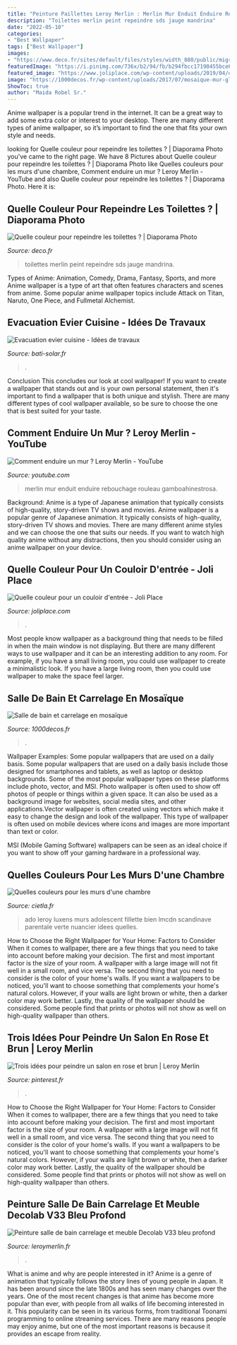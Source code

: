 ```yaml
---
title: "Peinture Paillettes Leroy Merlin : Merlin Mur Enduit Enduire Rebouchage Rouleau Gamboahinestrosa"
description: "Toilettes merlin peint repeindre sds jauge mandrina"
date: "2022-05-10"
categories:
- "Best Wallpaper"
tags: ["Best Wallpaper"]
images:
- "https://www.deco.fr/sites/default/files/styles/width_880/public/migration-images/118471.jpg?itok=rOf9pKoa"
featuredImage: "https://i.pinimg.com/736x/b2/94/fb/b294fbcc17190455bce6c6114e07a066.jpg"
featured_image: "https://www.joliplace.com/wp-content/uploads/2019/04/quelle-couleur-peinture-couloir-d-entree-idee-deco-sur-joli-place-©-3.jpg"
image: "https://1000decos.fr/wp-content/uploads/2017/07/mosaique-mur-glass-select-mix-gris.jpg"
ShowToc: true
author: "Maida Robel Sr."
---
```



Anime wallpaper is a popular trend in the internet. It can be a great way to add some extra color or interest to your desktop. There are many different types of anime wallpaper, so it’s important to find the one that fits your own style and needs.

	

		
looking for Quelle couleur pour repeindre les toilettes ? | Diaporama Photo you've came to the right page. We have 8 Pictures about Quelle couleur pour repeindre les toilettes ? | Diaporama Photo like Quelles couleurs pour les murs d&#039;une chambre, Comment enduire un mur ? Leroy Merlin - YouTube and also Quelle couleur pour repeindre les toilettes ? | Diaporama Photo. Here it is:
		
    
## Quelle Couleur Pour Repeindre Les Toilettes ? | Diaporama Photo

<img loading=lazy src="https://www.deco.fr/sites/default/files/styles/width_880/public/migration-images/118471.jpg?itok=rOf9pKoa" onerror="this.onerror=null;this.src='https://tse3.mm.bing.net/th?id=OIP.ExXCLmGmRR1T9rNEarX5qQHaJ-&amp;pid=15.1';" alt="Quelle couleur pour repeindre les toilettes ? | Diaporama Photo">

_Source: deco.fr_

>toilettes merlin peint repeindre sds jauge mandrina. 

	

Types of Anime: Animation, Comedy, Drama, Fantasy, Sports, and more
Anime wallpaper is a type of art that often features characters and scenes from anime. Some popular anime wallpaper topics include Attack on Titan, Naruto, One Piece, and Fullmetal Alchemist.

    
## Evacuation Evier Cuisine - Idées De Travaux

<img loading=lazy src="https://www.bati-solar.fr/wp-content/uploads/2018/11/evacuation-evier-53712-montage-evacuation-evier-cuisine-elegant-tuyau-d-evacuation-d-evier-of-evacuation-evier-765x1024.jpg" onerror="this.onerror=null;this.src='https://tse1.mm.bing.net/th?id=OIP.Tw0oEoeZBcPcHVWsk3BO6gHaJ6&amp;pid=15.1';" alt="Evacuation evier cuisine - Idées de travaux">

_Source: bati-solar.fr_

>. 

	

Conclusion
This concludes our look at cool wallpaper! If you want to create a wallpaper that stands out and is your own personal statement, then it's important to find a wallpaper that is both unique and stylish. There are many different types of cool wallpaper available, so be sure to choose the one that is best suited for your taste.

    
## Comment Enduire Un Mur ? Leroy Merlin - YouTube

<img loading=lazy src="http://i.ytimg.com/vi/hlS14x4gkI8/maxresdefault.jpg" onerror="this.onerror=null;this.src='https://tse4.mm.bing.net/th?id=OIP.g7GtBJ-55YGQx7LTQwtQSQHaEK&amp;pid=15.1';" alt="Comment enduire un mur ? Leroy Merlin - YouTube">

_Source: youtube.com_

>merlin mur enduit enduire rebouchage rouleau gamboahinestrosa. 

	

Background: Anime is a type of Japanese animation that typically consists of high-quality, story-driven TV shows and movies.
Anime wallpaper is a popular genre of Japanese animation. It typically consists of high-quality, story-driven TV shows and movies. There are many different anime styles and we can choose the one that suits our needs. If you want to watch high quality anime without any distractions, then you should consider using an anime wallpaper on your device.

    
## Quelle Couleur Pour Un Couloir D&#039;entrée - Joli Place

<img loading=lazy src="https://www.joliplace.com/wp-content/uploads/2019/04/quelle-couleur-peinture-couloir-d-entree-idee-deco-sur-joli-place-©-3.jpg" onerror="this.onerror=null;this.src='https://tse4.mm.bing.net/th?id=OIP.xvNuKEi8wCCMVcY8wIZiJwHaJ4&amp;pid=15.1';" alt="Quelle couleur pour un couloir d&#039;entrée - Joli Place">

_Source: joliplace.com_

>. 

	

Most people know wallpaper as a background thing that needs to be filled in when the main window is not displaying. But there are many different ways to use wallpaper and it can be an interesting addition to any room. For example, if you have a small living room, you could use wallpaper to create a minimalistic look. If you have a large living room, then you could use wallpaper to make the space feel larger.

    
## Salle De Bain Et Carrelage En Mosaïque

<img loading=lazy src="https://1000decos.fr/wp-content/uploads/2017/07/mosaique-mur-glass-select-mix-gris.jpg" onerror="this.onerror=null;this.src='https://tse2.mm.bing.net/th?id=OIP.C7L3BTtAAr69tCNjx8P5ugHaHa&amp;pid=15.1';" alt="Salle de bain et carrelage en mosaïque">

_Source: 1000decos.fr_

>. 

	

Wallpaper Examples: Some popular wallpapers that are used on a daily basis.
Some popular wallpapers that are used on a daily basis include those designed for smartphones and tablets, as well as laptop or desktop backgrounds. Some of the most popular wallpaper types on these platforms include photo, vector, and MSI. 
Photo wallpaper is often used to show off photos of people or things within a given space. It can also be used as a background image for websites, social media sites, and other applications.Vector wallpaper is often created using vectors which make it easy to change the design and look of the wallpaper. This type of wallpaper is often used on mobile devices where icons and images are more important than text or color. 

MSI (Mobile Gaming Software) wallpapers can be seen as an ideal choice if you want to show off your gaming hardware in a professional way.

    
## Quelles Couleurs Pour Les Murs D&#039;une Chambre

<img loading=lazy src="http://www.cietla.fr/wp-content/uploads/2019/05/un-trio-de-couleurs-dans-la-chambre.jpg" onerror="this.onerror=null;this.src='https://tse2.mm.bing.net/th?id=OIP.rtAAb9bIk0qC4Pw836FBmwHaHa&amp;pid=15.1';" alt="Quelles couleurs pour les murs d&#039;une chambre">

_Source: cietla.fr_

>ado leroy luxens murs adolescent fillette bien lmcdn scandinave parentale verte nuancier idees quelles. 

	

How to Choose the Right Wallpaper for Your Home: Factors to Consider
When it comes to wallpaper, there are a few things that you need to take into account before making your decision. The first and most important factor is the size of your room. A wallpaper with a large image will not fit well in a small room, and vice versa. 
The second thing that you need to consider is the color of your home's walls. If you want a wallpapers to be noticed, you'll want to choose something that complements your home's natural colors. However, if your walls are light brown or white, then a darker color may work better. 
Lastly, the quality of the wallpaper should be considered. Some people find that prints or photos will not show as well on high-quality wallpaper than others.

    
## Trois Idées Pour Peindre Un Salon En Rose Et Brun | Leroy Merlin

<img loading=lazy src="https://i.pinimg.com/736x/b2/94/fb/b294fbcc17190455bce6c6114e07a066.jpg" onerror="this.onerror=null;this.src='https://tse3.mm.bing.net/th?id=OIP.9o0z-Wk3_snrVd8YYOjaxAHaLH&amp;pid=15.1';" alt="Trois idées pour peindre un salon en rose et brun | Leroy Merlin">

_Source: pinterest.fr_

>. 

	

How to Choose the Right Wallpaper for Your Home: Factors to Consider
When it comes to wallpaper, there are a few things that you need to take into account before making your decision. The first and most important factor is the size of your room. A wallpaper with a large image will not fit well in a small room, and vice versa. 
The second thing that you need to consider is the color of your home's walls. If you want a wallpapers to be noticed, you'll want to choose something that complements your home's natural colors. However, if your walls are light brown or white, then a darker color may work better. 
Lastly, the quality of the wallpaper should be considered. Some people find that prints or photos will not show as well on high-quality wallpaper than others.

    
## Peinture Salle De Bain Carrelage Et Meuble Decolab V33 Bleu Profond

<img loading=lazy src="https://s2.lmcdn.fr/multimedia/c71506723658/824c15f8eb35a/produits/peinture-salle-de-bain-carrelage-et-meuble-decolab-v33-bleu-profond-satine-0-75l/80033863-3-0-6460454-v-010000000000.jpg?$p=hi-w795" onerror="this.onerror=null;this.src='https://tse2.mm.bing.net/th?id=OIP.RnxTfSNdFMLW7ArPKqDoQAHaHa&amp;pid=15.1';" alt="Peinture salle de bain carrelage et meuble Decolab V33 bleu profond">

_Source: leroymerlin.fr_

>. 

	

What is anime and why are people interested in it?
Anime is a genre of animation that typically follows the story lines of young people in Japan. It has been around since the late 1800s and has seen many changes over the years. One of the most recent changes is that anime has become more popular than ever, with people from all walks of life becoming interested in it. This popularity can be seen in its various forms, from traditional Toonami programming to online streaming services. There are many reasons people may enjoy anime, but one of the most important reasons is because it provides an escape from reality.

